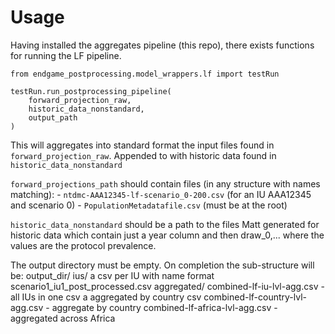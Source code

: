 # Usage

Having installed the aggregates pipeline (this repo), there exists functions
for running the LF pipeline.

```
from endgame_postprocessing.model_wrappers.lf import testRun

testRun.run_postprocessing_pipeline(
    forward_projection_raw,
    historic_data_nonstandard,
    output_path
)
```

This will aggregates into standard format the input files found in `forward_projection_raw`.
Appended to with historic data found in `historic_data_nonstandard`

`forward_projections_path` should contain files (in any structure with names matching):
    - `ntdmc-AAA12345-lf-scenario_0-200.csv` (for an IU AAA12345 and scenario 0)
    - `PopulationMetadatafile.csv` (must be at the root)

`historic_data_nonstandard` should be a path to the files Matt generated for historic data
which contain just a year column and then draw_0,... where the values are the
protocol prevalence.

The output directory must be empty.
On completion the sub-structure will be:
output_dir/
    ius/
        a csv per IU with name format
        scenario1_iu1_post_processed.csv
    aggregated/
        combined-lf-iu-lvl-agg.csv - all IUs in one csv
            a aggregated by country csv
        combined-lf-country-lvl-agg.csv - aggregate by country
        combined-lf-africa-lvl-agg.csv - aggregated across Africa
